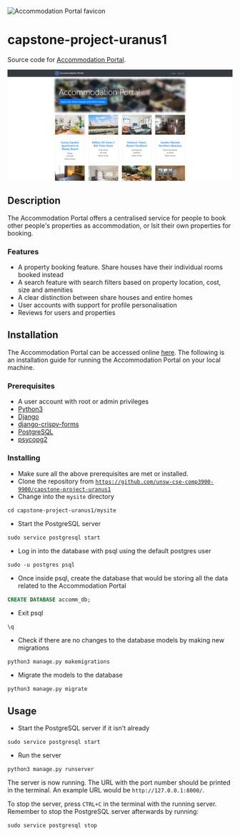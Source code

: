 ![Accommodation Portal favicon](https://www.materialui.co/materialIcons/action/home_grey_192x192.png)

# capstone-project-uranus1

Source code for [Accommodation Portal](http://accommodationwebsite.us-east-1.elasticbeanstalk.com/).

![Screenshot of landing page](/Accommodation_Portal_screenshot_home.png)

## Description

The Accommodation Portal offers a centralised service for people to book other people's properties as accommodation, or lsit their own properties for booking.

### Features

* A property booking feature. Share houses have their individual rooms booked instead
* A search feature with search filters based on property location, cost, size and amenities
* A clear distinction between share houses and entire homes
* User accounts with support for profile personalisation
* Reviews for users and properties

## Installation

The Accommodation Portal can be accessed online [here](http://accommodationwebsite.us-east-1.elasticbeanstalk.com/). The following is an installation guide for running the Accommodation Portal on your local machine.

### Prerequisites

* A user account with root or admin privileges
* [Python3](https://www.python.org/downloads/)
* [Django](https://www.djangoproject.com/download/)
* [django-crispy-forms](https://django-crispy-forms.readthedocs.io/en/latest/install.html)
* [PostgreSQL](https://www.postgresql.org/download/)
* [psycopg2](https://pypi.org/project/psycopg2/)

### Installing

* Make sure all the above prerequisites are met or installed.
* Clone the repository from [`https://github.com/unsw-cse-comp3900-9900/capstone-project-uranus1`](https://github.com/unsw-cse-comp3900-9900/capstone-project-uranus1)
* Change into the `mysite` directory
```Shell
cd capstone-project-uranus1/mysite
```
* Start the PostgreSQL server
```Shell
sudo service postgresql start
```
* Log in into the database with psql using the default postgres user
```Shell
sudo -u postgres psql
```
* Once inside psql, create the database that would be storing all the data related to the Accommodation Portal
```SQL
CREATE DATABASE accomm_db;
```
* Exit psql
```
\q
```
* Check if there are no changes to the database models by making new migrations
```Shell
python3 manage.py makemigrations
```
* Migrate the models to the database
```
python3 manage.py migrate
```

## Usage

* Start the PostgreSQL server if it isn't already
```Shell
sudo service postgresql start
```
* Run the server
```Shell
python3 manage.py runserver
```
The server is now running. The URL with the port number should be printed in the terminal. An example URL would be `http://127.0.0.1:8000/`.

To stop the server, press `CTRL+C` in the terminal with the running server. Remember to stop the PostgreSQL server afterwards by running:
```Shell
sudo service postgresql stop
```
